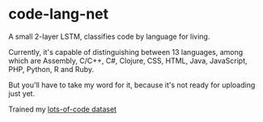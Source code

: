 # code-lang-net
A small 2-layer LSTM, classifies code by language for living.

Currently, it's capable of distinguishing between 13 languages, among which are Assembly, C/C++, C#, Clojure, CSS, HTML, Java, JavaScript, PHP, Python, R and Ruby. 

But you'll have to take my word for it, because it's not ready for uploading just yet.

Trained my [lots-of-code dataset](https://www.kaggle.com/zavadskyy/lots-of-code)
